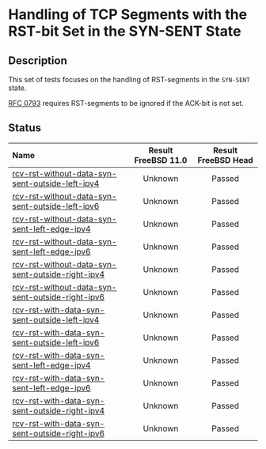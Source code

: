# Handling of TCP Segments with the RST-bit Set in the SYN-SENT State

## Description
This set of tests focuses on the handling of RST-segments in the `SYN-SENT` state.

[RFC 0793](https://tools.ietf.org/html/rfc0793) requires RST-segments to be
ignored if the ACK-bit is not set.

## Status

| Name                                                                                                                                                                                                                             | Result FreeBSD 11.0 | Result FreeBSD Head |
|:---------------------------------------------------------------------------------------------------------------------------------------------------------------------------------------------------------------------------------|:-------------------:|:-------------------:|
|[rcv-rst-without-data-syn-sent-outside-left-ipv4](rcv-rst-without-data-syn-sent-outside-left-ipv4.pkt "Ensure that the reception of a TCP RST with SEG.ACK=SND.NXT-1 in the SYN-SENT state does not affect the TCP connection")   | Unknown             | Passed              |
|[rcv-rst-without-data-syn-sent-outside-left-ipv6](rcv-rst-without-data-syn-sent-outside-left-ipv6.pkt "Ensure that the reception of a TCP RST with SEG.ACK=SND.NXT-1 in the SYN-SENT state does not affect the TCP connection")   | Unknown             | Passed              |
|[rcv-rst-without-data-syn-sent-left-edge-ipv4](rcv-rst-without-data-syn-sent-left-edge-ipv4.pkt "Ensure that the reception of a TCP RST with SEG.ACK=SND.NXT in the SYN-SENT state does not affect the TCP connection")           | Unknown             | Passed              |
|[rcv-rst-without-data-syn-sent-left-edge-ipv6](rcv-rst-without-data-syn-sent-left-edge-ipv6.pkt "Ensure that the reception of a TCP RST with SEG.ACK=SND.NXT in the SYN-SENT state does not affect the TCP connection")           | Unknown             | Passed              |
|[rcv-rst-without-data-syn-sent-outside-right-ipv4](rcv-rst-without-data-syn-sent-outside-right-ipv4.pkt "Ensure that the reception of a TCP RST with SEG.ACK=SND.NXT+1 in the SYN-SENT state does not affect the TCP connection") | Unknown             | Passed              |
|[rcv-rst-without-data-syn-sent-outside-right-ipv6](rcv-rst-without-data-syn-sent-outside-right-ipv6.pkt "Ensure that the reception of a TCP RST with SEG.ACK=RCV.NXT+1 in the SYN-SENT state does not affect the TCP connection") | Unknown             | Passed              |
|[rcv-rst-with-data-syn-sent-outside-left-ipv4](rcv-rst-with-data-syn-sent-outside-left-ipv4.pkt "Ensure that the reception of a TCP RST with SEG.ACK=SND.NXT-1 in the SYN-SENT state does not affect the TCP connection")         | Unknown             | Passed              |
|[rcv-rst-with-data-syn-sent-outside-left-ipv6](rcv-rst-with-data-syn-sent-outside-left-ipv6.pkt "Ensure that the reception of a TCP RST with SEG.ACK=SND.NXT-1 in the SYN-SENT state does not affect the TCP connection")         | Unknown             | Passed              |
|[rcv-rst-with-data-syn-sent-left-edge-ipv4](rcv-rst-with-data-syn-sent-left-edge-ipv4.pkt "Ensure that the reception of a TCP RST with SEG.ACK=SND.NXT in the SYN-SENT state does not affect the TCP connection")                 | Unknown             | Passed              |
|[rcv-rst-with-data-syn-sent-left-edge-ipv6](rcv-rst-with-data-syn-sent-left-edge-ipv6.pkt "Ensure that the reception of a TCP RST with SEG.ACK=SND.NXT in the SYN-SENT state does not affect the TCP connection")                 | Unknown             | Passed              |
|[rcv-rst-with-data-syn-sent-outside-right-ipv4](rcv-rst-with-data-syn-sent-outside-right-ipv4.pkt "Ensure that the reception of a TCP RST with SEG.ACK=SND.NXT+1 in the SYN-SENT state does not affect the TCP connection")       | Unknown             | Passed              |
|[rcv-rst-with-data-syn-sent-outside-right-ipv6](rcv-rst-with-data-syn-sent-outside-right-ipv6.pkt "Ensure that the reception of a TCP RST with SEG.ACK=RCV.NXT+1 in the SYN-SENT state does not affect the TCP connection")       | Unknown             | Passed              |
